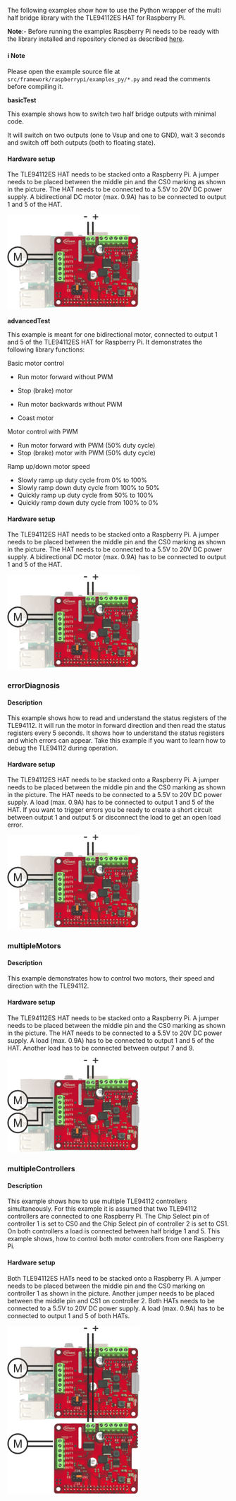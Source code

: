 The following examples show how to use the Python wrapper of the multi half bridge library with the TLE94112ES HAT for Raspberry Pi.

**Note**:- Before running the examples Raspberry Pi needs to be ready with the library installed and repository cloned as described [here](Py-Getting-Started).

#### :information_source: Note
Please open the example source file at `src/framework/raspberrypi/examples_py/*.py` and read the comments before compiling it.

**basicTest**

This example shows how to switch two half bridge outputs with minimal code.

It will switch on two outputs (one to Vsup and one to GND), wait 3 seconds and switch off both outputs (both to floating state).

#### Hardware setup

The TLE94112ES HAT needs to be stacked onto a Raspberry Pi. A jumper needs to be placed between the middle pin and the CS0 marking as shown in the picture. The HAT needs to be connected to a 5.5V to 20V DC power supply. A bidirectional DC motor (max. 0.9A) has to be connected to output 1 and 5 of the HAT.

<img src="img/basicTest-hw-setup.png" style="max-width:100%;" width="300">

**advancedTest**

This example is meant for one bidirectional motor, connected to
output 1 and 5 of the TLE94112ES HAT for Raspberry Pi.
It demonstrates the following library functions:

Basic motor control

 * Run motor forward without PWM

 * Stop (brake) motor
 * Run motor backwards without PWM
* Coast motor
  
Motor control with PWM
* Run motor forward with PWM (50% duty cycle)
* Stop (brake) motor with PWM (50% duty cycle)

Ramp up/down motor speed
- Slowly ramp up duty cycle from 0% to 100%
- Slowly ramp down duty cycle from 100% to 50%
- Quickly ramp up duty cycle from 50% to 100%
 - Quickly ramp down duty cycle from 100% to 0%
 
#### Hardware setup

The TLE94112ES HAT needs to be stacked onto a Raspberry Pi. A jumper needs to be placed between the middle pin and the CS0 marking as shown in the picture. The HAT needs to be connected to a 5.5V to 20V DC power supply. A bidirectional DC motor (max. 0.9A) has to be connected to output 1 and 5 of the HAT.

<img src="img/basicTest-hw-setup.png" style="max-width:100%;" width="300">

### errorDiagnosis

#### Description
This example shows how to read and understand the status registers of the TLE94112. It will run the motor in forward direction and then read the status registers every 5 seconds. It shows how to understand the status registers and which errors can appear. Take this example if you want to learn how to debug the TLE94112 during operation.

#### Hardware setup

The TLE94112ES HAT needs to be stacked onto a Raspberry Pi. A jumper needs to be placed between the middle pin and the CS0 marking as shown in the picture. The HAT needs to be connected to a 5.5V to 20V DC power supply. A load (max. 0.9A) has to be connected to output 1 and 5 of the HAT. If you want to trigger errors you be ready to create a short circuit between output 1 and output 5 or disconnect the load to get an open load error.

<img src="img/basicTest-hw-setup.png" style="max-width:100%;" width="300">

### multipleMotors

#### Description
This example demonstrates how to control two motors, their speed and direction with the TLE94112.

#### Hardware setup

The TLE94112ES HAT needs to be stacked onto a Raspberry Pi. A jumper needs to be placed between the middle pin and the CS0 marking as shown in the picture. The HAT needs to be connected to a 5.5V to 20V DC power supply. A load (max. 0.9A) has to be connected to output 1 and 5 of the HAT. Another load has to be connected between output 7 and 9.

<img src="img/multipleMotors-hw-setup.png" style="max-width:100%;" width="300">

### multipleControllers

#### Description
This example shows how to use multiple TLE94112 controllers simultaneously. For this example it is assumed that two TLE94112 controllers are connected to one Raspberry Pi. The Chip Select pin of controller 1 is set to CS0 and the Chip Select pin of controller 2 is set to CS1. On both controllers a load is connected between half bridge 1 and 5. This example shows, how to control both motor controllers from one Raspberry Pi.

#### Hardware setup

Both TLE94112ES HATs need to be stacked onto a Raspberry Pi. A jumper needs to be placed between the middle pin and the CS0 marking on controller 1 as shown in the picture. Another jumper needs to be placed between the middle pin and CS1 on controller 2. Both HATs needs to be connected to a 5.5V to 20V DC power supply. A load (max. 0.9A) has to be connected to output 1 and 5 of both HATs.

<img src="img/multipleControllers-hw-setup.png" style="max-width:100%;" width="300">

